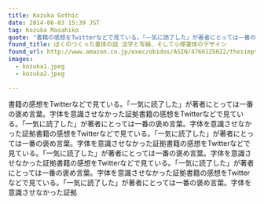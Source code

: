 ```yaml
---
title: Kozuka Gothic
date: 2014-06-03 15:39 JST
tag: Kozuka Masahiko
quote: "書籍の感想をTwitterなどで見ている。「一気に読了した」が著者にとっては一番の褒め言葉。字体を意識させなかった証拠"
found_title: ぼくのつくった書体の話 活字と写植、そして小塚書体のデザイン
found_url: http://www.amazon.co.jp/exec/obidos/ASIN/4766125622/thesimpthebet-22/
images:
  - kozuka1.jpeg
  - kozuka2.jpeg

---
```


書籍の感想をTwitterなどで見ている。「一気に読了した」が著者にとっては一番の褒め言葉。字体を意識させなかった証拠書籍の感想をTwitterなどで見ている。「一気に読了した」が著者にとっては一番の褒め言葉。字体を意識させなかった証拠書籍の感想をTwitterなどで見ている。「一気に読了した」が著者にとっては一番の褒め言葉。字体を意識させなかった証拠書籍の感想をTwitterなどで見ている。「一気に読了した」が著者にとっては一番の褒め言葉。字体を意識させなかった証拠書籍の感想をTwitterなどで見ている。「一気に読了した」が著者にとっては一番の褒め言葉。字体を意識させなかった証拠書籍の感想をTwitterなどで見ている。「一気に読了した」が著者にとっては一番の褒め言葉。字体を意識させなかった証拠
